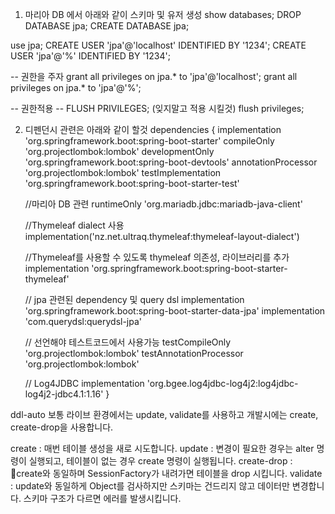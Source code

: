 
1. 마리아 DB 에서 아래와 같이 스키마 및 유저 생성
show databases;
DROP DATABASE jpa;
CREATE DATABASE jpa;

use jpa;
CREATE USER 'jpa'@'localhost' IDENTIFIED BY '1234';
CREATE USER 'jpa'@'%' IDENTIFIED BY '1234';

-- 권한을 주자
grant all privileges on jpa.* to 'jpa'@'localhost';
grant all privileges on jpa.* to 'jpa'@'%';

-- 권한적용
-- FLUSH PRIVILEGES; (잊지말고 적용 시킬것)
flush privileges;


2. 디펜던시 관련은 아래와 같이 할것
   dependencies {
   implementation 'org.springframework.boot:spring-boot-starter'
   compileOnly 'org.projectlombok:lombok'
   developmentOnly 'org.springframework.boot:spring-boot-devtools'
   annotationProcessor 'org.projectlombok:lombok'
   testImplementation 'org.springframework.boot:spring-boot-starter-test'



	//마리아 DB 관련
	runtimeOnly 'org.mariadb.jdbc:mariadb-java-client'

	//Thymeleaf dialect 사용
	implementation('nz.net.ultraq.thymeleaf:thymeleaf-layout-dialect')

	//Thymeleaf를 사용할 수 있도록 thymeleaf 의존성, 라이브러리를 추가
	implementation 'org.springframework.boot:spring-boot-starter-thymeleaf'

	// jpa 관련된 dependency 및 query dsl
	implementation 'org.springframework.boot:spring-boot-starter-data-jpa'
	implementation 'com.querydsl:querydsl-jpa'

	// 선언해야 테스트코드에서 사용가능
	testCompileOnly 'org.projectlombok:lombok'
	testAnnotationProcessor 'org.projectlombok:lombok'

	// Log4JDBC
	implementation 'org.bgee.log4jdbc-log4j2:log4jdbc-log4j2-jdbc4.1:1.16'
}


ddl-auto
보통 라이브 환경에서는 update, validate를 사용하고 개발시에는 create, create-drop을 사용합니다.

create : 매번 테이블 생성을 새로 시도합니다.
update : 변경이 필요한 경우는 alter 명령이 실행되고, 테이블이 없는 경우 create 명령이 실행됩니다.
create-drop : create와 동일하며 SessionFactory가 내려가면 테이블을 drop 시킵니다.
validate : update와 동일하게 Object를 검사하지만 스키마는 건드리지 않고 데이터만 변경합니다. 스키마 구조가 다르면 에러를 발생시킵니다.
